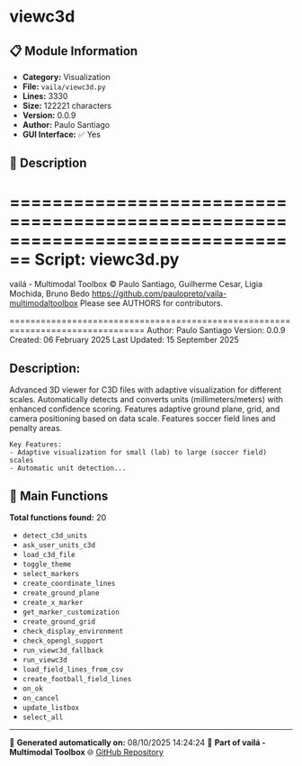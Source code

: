 # viewc3d

## 📋 Module Information

- **Category:** Visualization
- **File:** `vaila/viewc3d.py`
- **Lines:** 3330
- **Size:** 122221 characters
- **Version:** 0.0.9
- **Author:** Paulo Santiago
- **GUI Interface:** ✅ Yes

## 📖 Description


================================================================================
Script: viewc3d.py
================================================================================

vailá - Multimodal Toolbox
© Paulo Santiago, Guilherme Cesar, Ligia Mochida, Bruno Bedo
https://github.com/paulopreto/vaila-multimodaltoolbox
Please see AUTHORS for contributors.

================================================================================
Author: Paulo Santiago
Version: 0.0.9
Created: 06 February 2025
Last Updated: 15 September 2025

Description:
------------
Advanced 3D viewer for C3D files with adaptive visualization for different scales.
Automatically detects and converts units (millimeters/meters) with enhanced confidence scoring.
Features adaptive ground plane, grid, and camera positioning based on data scale.
Features soccer field lines and penalty areas.

    Key Features:
    - Adaptive visualization for small (lab) to large (soccer field) scales
    - Automatic unit detection...

## 🔧 Main Functions

**Total functions found:** 20

- `detect_c3d_units`
- `ask_user_units_c3d`
- `load_c3d_file`
- `toggle_theme`
- `select_markers`
- `create_coordinate_lines`
- `create_ground_plane`
- `create_x_marker`
- `get_marker_customization`
- `create_ground_grid`
- `check_display_environment`
- `check_opengl_support`
- `run_viewc3d_fallback`
- `run_viewc3d`
- `load_field_lines_from_csv`
- `create_football_field_lines`
- `on_ok`
- `on_cancel`
- `update_listbox`
- `select_all`




---

📅 **Generated automatically on:** 08/10/2025 14:24:24
🔗 **Part of vailá - Multimodal Toolbox**
🌐 [GitHub Repository](https://github.com/vaila-multimodaltoolbox/vaila)
